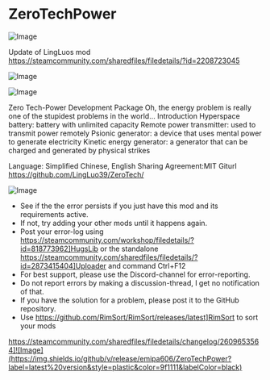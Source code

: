 # ZeroTechPower

![Image](https://i.imgur.com/buuPQel.png)

Update of LingLuos mod
https://steamcommunity.com/sharedfiles/filedetails/?id=2208723045

![Image](https://i.imgur.com/pufA0kM.png)

	
![Image](https://i.imgur.com/Z4GOv8H.png)

Zero Tech-Power Development Package
Oh, the energy problem is really one of the stupidest problems in the world...
Introduction
    Hyperspace battery: battery with unlimited capacity
    Remote power transmitter: used to transmit power remotely
    Psionic generator: a device that uses mental power to generate electricity
    Kinetic energy generator: a generator that can be charged and generated by physical strikes
	
Language: Simplified Chinese, English
Sharing Agreement:MIT
Giturl https://github.com/LingLuo39/ZeroTech/

![Image](https://i.imgur.com/PwoNOj4.png)



-  See if the the error persists if you just have this mod and its requirements active.
-  If not, try adding your other mods until it happens again.
-  Post your error-log using https://steamcommunity.com/workshop/filedetails/?id=818773962]HugsLib or the standalone https://steamcommunity.com/sharedfiles/filedetails/?id=2873415404]Uploader and command Ctrl+F12
-  For best support, please use the Discord-channel for error-reporting.
-  Do not report errors by making a discussion-thread, I get no notification of that.
-  If you have the solution for a problem, please post it to the GitHub repository.
-  Use https://github.com/RimSort/RimSort/releases/latest]RimSort to sort your mods



https://steamcommunity.com/sharedfiles/filedetails/changelog/2609653564]![Image](https://img.shields.io/github/v/release/emipa606/ZeroTechPower?label=latest%20version&style=plastic&color=9f1111&labelColor=black)

